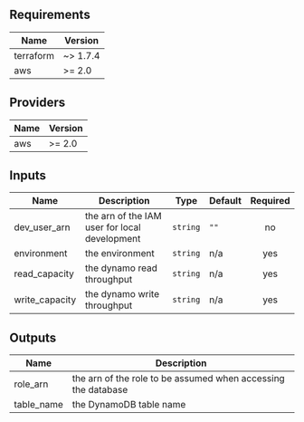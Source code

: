 ## Requirements

| Name | Version |
|------|---------|
| terraform | ~> 1.7.4 |
| aws | >= 2.0 |

## Providers

| Name | Version |
|------|---------|
| aws | >= 2.0 |

## Inputs

| Name | Description | Type | Default | Required |
|------|-------------|------|---------|:--------:|
| dev\_user\_arn | the arn of the IAM user for local development | `string` | `""` | no |
| environment | the environment | `string` | n/a | yes |
| read\_capacity | the dynamo read throughput | `string` | n/a | yes |
| write\_capacity | the dynamo write throughput | `string` | n/a | yes |

## Outputs

| Name | Description |
|------|-------------|
| role\_arn | the arn of the role to be assumed when accessing the database |
| table\_name | the DynamoDB table name |

